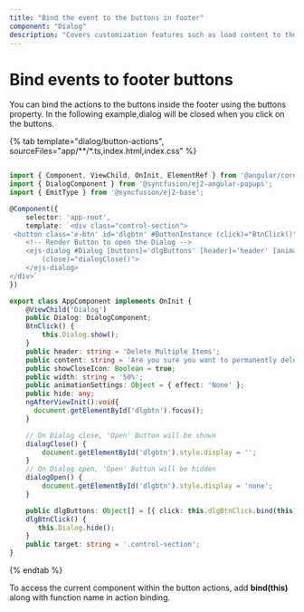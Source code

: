 ```yaml
---
title: "Bind the event to the buttons in footer"
component: "Dialog"
description: "Covers customization features such as load content to the dialog from external sources, built-in alert, and confirmation model dialog."
---
```


# Bind events to footer buttons

You can bind the actions to the buttons inside the footer using the buttons property. In the following example,dialog will be closed when you click on the buttons.

{% tab template="dialog/button-actions", sourceFiles="app/**/*.ts,index.html,index.css"  %}

```typescript

import { Component, ViewChild, OnInit, ElementRef } from '@angular/core';
import { DialogComponent } from '@syncfusion/ej2-angular-popups';
import { EmitType } from '@syncfusion/ej2-base';

@Component({
    selector: 'app-root',
    template: `<div class="control-section">
 <button class='e-btn' id='dlgbtn' #ButtonInstance (click)="BtnClick()">Open</button>
    <!-- Render Button to open the Dialog -->
    <ejs-dialog #Dialog [buttons]='dlgButtons' [header]='header' [animationSettings]='animationSettings' [content]='content' [showCloseIcon]='showCloseIcon' [target]='target' [width]='width' (open)="dialogOpen()"
        (close)="dialogClose()">
    </ejs-dialog>
</div>`
})

export class AppComponent implements OnInit {
    @ViewChild('Dialog')
    public Dialog: DialogComponent;
    BtnClick() {
        this.Dialog.show();
    }
    public header: string = 'Delete Multiple Items';
    public content: string = 'Are you sure you want to permanently delete these items ?'
    public showCloseIcon: Boolean = true;
    public width: string = '50%';
    public animationSettings: Object = { effect: 'None' };
    public hide: any;
    ngAfterViewInit():void{
      document.getElementById('dlgbtn').focus();
    }

    // On Dialog close, 'Open' Button will be shown
    dialogClose() {
        document.getElementById('dlgbtn').style.display = '';
    }
    // On Dialog open, 'Open' Button will be hidden
    dialogOpen() {
        document.getElementById('dlgbtn').style.display = 'none';
    }

    public dlgButtons: Object[] = [{ click: this.dlgBtnClick.bind(this), buttonModel: { content: 'Yes', isPrimary:'true' } }, { click: this.dlgBtnClick.bind(this), buttonModel: { content: 'No' } }];
    dlgBtnClick() {
       this.Dialog.hide();
    }
    public target: string = '.control-section';
}

```

{% endtab %}

To access the current component within the button actions, add **bind(this)** along with function name in action binding.